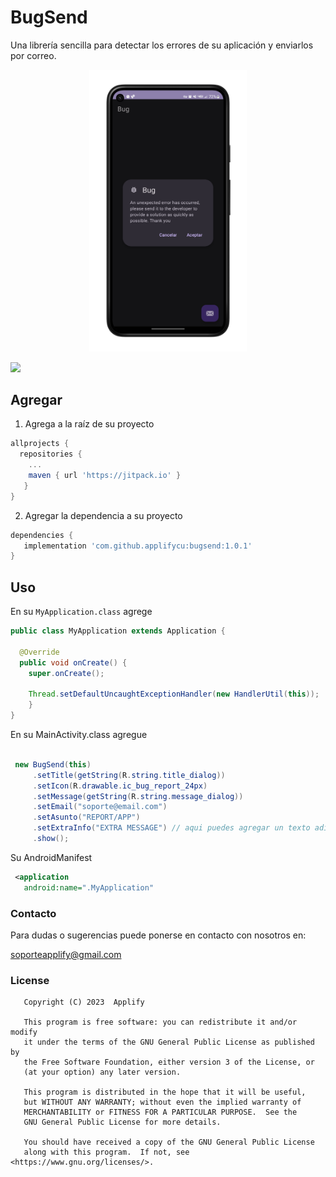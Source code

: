 # BugSend

Una librería sencilla para detectar los errores de su aplicación y enviarlos por correo.

<p align="center">

<img src="./example/example-app.PNG" width="50%">

[![](https://jitpack.io/v/applifycu/bugsend.svg)](https://jitpack.io/#applifycu/bugsend)

</p>

## Agregar

1. Agrega a la raíz de su proyecto

```groovy
allprojects {
  repositories {
    ...
    maven { url 'https://jitpack.io' }
   }
}
```
    
2. Agregar la dependencia a su proyecto
    
```groovy
dependencies {
   implementation 'com.github.applifycu:bugsend:1.0.1'
}
```
    
## Uso

En su `MyApplication.class` agrege

```java
public class MyApplication extends Application {

  @Override
  public void onCreate() {
    super.onCreate();
    
    Thread.setDefaultUncaughtExceptionHandler(new HandlerUtil(this));
    }
}
```

En su MainActivity.class agregue

```java
   
 new BugSend(this)
     .setTitle(getString(R.string.title_dialog))
     .setIcon(R.drawable.ic_bug_report_24px)
     .setMessage(getString(R.string.message_dialog))
     .setEmail("soporte@email.com")
     .setAsunto("REPORT/APP")
     .setExtraInfo("EXTRA MESSAGE") // aqui puedes agregar un texto adicional como la versión de la app.
     .show();
 ```
 
 Su AndroidManifest
 
 ```xml
  <application
    android:name=".MyApplication"
```

### Contacto

Para dudas o sugerencias puede ponerse en contacto con nosotros en:

soporteapplify@gmail.com

### License
 
 ```
    Copyright (C) 2023  Applify

    This program is free software: you can redistribute it and/or modify
    it under the terms of the GNU General Public License as published by
    the Free Software Foundation, either version 3 of the License, or
    (at your option) any later version.

    This program is distributed in the hope that it will be useful,
    but WITHOUT ANY WARRANTY; without even the implied warranty of
    MERCHANTABILITY or FITNESS FOR A PARTICULAR PURPOSE.  See the
    GNU General Public License for more details.

    You should have received a copy of the GNU General Public License
    along with this program.  If not, see <https://www.gnu.org/licenses/>.
    
